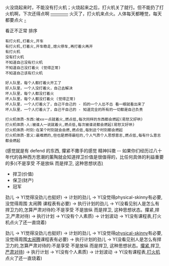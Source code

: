 
火没烧起来时，不能没有打火机；火烧起来之后，打火机关了就行。但不能扔了打火机啊，下次还得点啊 [————](https://twitter.com/RTNBA/status/872111336637034500) 火灭了，打火机来点火。人体每天都睡觉，每天都要点火 [-](https://twitter.com/lanselau/status/872110110235144192#十点一刻但是我还没完全醒来)

看正不正常 排序
```
有打火机,打着火,开车
有打火机,打着火,开车稳走,熄火停车,再打着火再开
有打火机
没有打火机
不知道自己没有打火机
不知道自己没打着火 (觉得正常)
不知道自己该有打火机
```
```
好人队里，每个人都打着火开工了
好人队里，一个人没打着火，自己去解决
坏人队里，每个人都没打着火
坏人队里，每个人都没打着火 (觉得正常)
坏人队里，一个人打着火了，自己干自己的 - 妈的一个人怂不怂 看一眼就看出来了
坏人队里，一个人打着火了，自己干自己的 - 知道完全的所有的一切都是自己负责
```
```
打火机体质-东西:被xx一点就着火,燃点低,每次同样的东西都会燃起(易怒又好哄)
打火机体质-人:被谁人一说就着火,燃点低,每次被谁说都会燃起(易怒又好哄)
打火机体质-时刻:在某个时刻就会自燃,燃点低,每到这个时刻都会燃起
打火机体质-意义:最难燃的,但也是燃得最旺的,个人气质个人思想意志,燃点低,每有什么意志都会燃起
```

(感觉就是有 defend 的东西, 攥紧不撒手的感觉 精神抖擞 -- 如果你们经历过八十年代的各种西方思潮的薰陶就会知道捍卫价值是很值得的，比任何具体的利益重要的多)(不是享受 不是放纵 而是捍卫, 这种思想状态[)](http://w/#是立着的,不是趴着的。开关蹦哒的m不是老唱片一直放的----是羡慕是自己愿意,不是被人催,更不是被人赶着走-被人干扰-----是否在捍卫的东西?我捍卫的东西是影响到我的,它怎么影响了我,捍卫一个东西的我和不捍卫一个东西的我,是很大区别的,怎么就区别很大,怎么就有出息)
- 捍卫(价值)
- 保卫(财产)
- 冠军

劲儿 -> Y(觉得没劲儿也挺好) -> 计划的劲儿 -> Y(没觉得physical-skinny有必要,没觉得周围 太闹腾 课程表有必要) -> 执行计划的劲儿 -> Y(没看见别人是怎么有捍卫力的,怎算严肃对待的:不是享受 不是放纵 而是捍卫, 这种思想状态。攥紧,捍卫,严肃对待) -> 执行计划 -> Y(没有个人素质) -> 计划波动 -> Y(没有课程表,打火机点火了还一直烧着)

劲儿 -> Y(觉得没劲儿也挺好) -> 计划的劲儿 -> Y(没觉得[physical-skinny](https://github.com/7900ms/000nottheater_deserted_systemsoftware/tree/master/physical-skinny)有必要,没觉得周围[太闹腾](https://github.com/7900ms/000nottheater_deserted_systemlibrary/blob/master/travelwriting/small/5.md)课程表有必要) -> 执行计划的劲儿 -> Y(没看见别人是怎么有捍卫力的,怎算严肃对待的:不是享受 不是放纵 而是捍卫, 这种思想状态。[攥紧](https://github.com/7900ms/000nottheater_deserted_systemlibrary/blob/master/supplementary/chain-意图-攥紧钱.md),捍卫,[严肃对待](https://github.com/7900ms/000nottheater_deserted_systemlibrary/blob/master/supplementary/term-心理-严肃对待.md)) -> 执行计划 -> Y(没有个人素质) -> 计划波动 -> Y(没有课程表,[打火机](https://github.com/7900ms/000nottheater_deserted_systemlibrary/blob/master/supplementary/term-心理-严肃对待.md)点火了还一直烧着)

